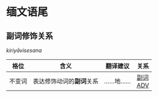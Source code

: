 # 缅文语尾
## 副词修饰关系
*kiriyāvisesana*

|格位|含义|翻译建议|关系|
|-|-|-|-|
|不变词|表达修饰动词的**副词**关系|……地……|[副词<br>ADV](https://assets-hk.wikipali.org/pali-handbook/zh-Hans/basic-relation/acc/acc-adv.html)|
